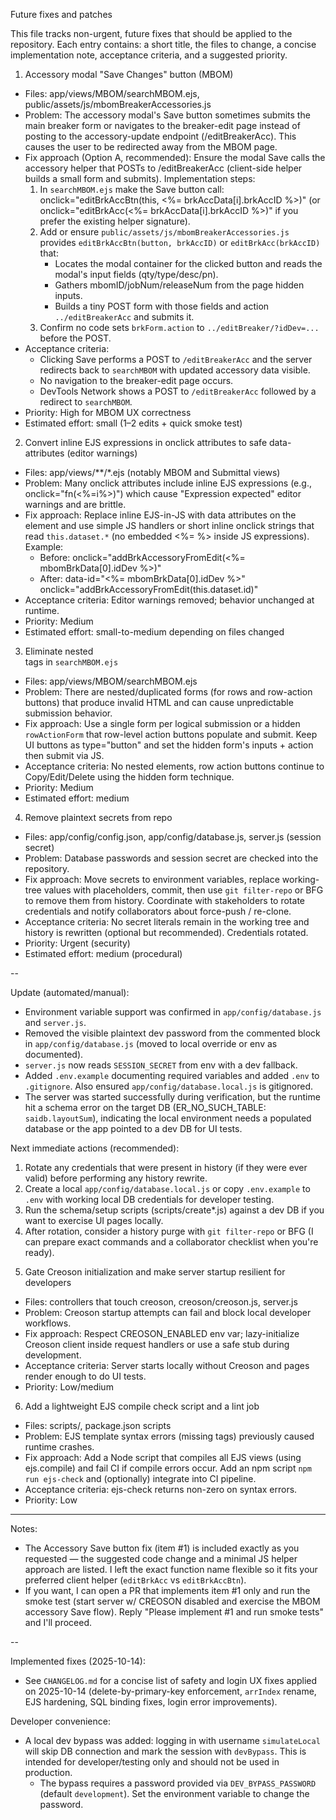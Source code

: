 Future fixes and patches

This file tracks non-urgent, future fixes that should be applied to the repository. Each entry contains: a short title, the files to change, a concise implementation note, acceptance criteria, and a suggested priority.

1) Accessory modal "Save Changes" button (MBOM)
- Files: app/views/MBOM/searchMBOM.ejs, public/assets/js/mbomBreakerAccessories.js
- Problem: The accessory modal's Save button sometimes submits the main breaker form or navigates to the breaker-edit page instead of posting to the accessory-update endpoint (/editBreakerAcc). This causes the user to be redirected away from the MBOM page.
- Fix approach (Option A, recommended): Ensure the modal Save calls the accessory helper that POSTs to /editBreakerAcc (client-side helper builds a small form and submits). Implementation steps:
  1. In `searchMBOM.ejs` make the Save button call: onclick="editBrkAccBtn(this, <%= brkAccData[i].brkAccID %>)" (or onclick="editBrkAcc(<%= brkAccData[i].brkAccID %>)" if you prefer the existing helper signature).
  2. Add or ensure `public/assets/js/mbomBreakerAccessories.js` provides `editBrkAccBtn(button, brkAccID)` or `editBrkAcc(brkAccID)` that:
     - Locates the modal container for the clicked button and reads the modal's input fields (qty/type/desc/pn).
     - Gathers mbomID/jobNum/releaseNum from the page hidden inputs.
     - Builds a tiny POST form with those fields and action `../editBreakerAcc` and submits it.
  3. Confirm no code sets `brkForm.action` to `../editBreaker/?idDev=...` before the POST.
- Acceptance criteria:
  - Clicking Save performs a POST to `/editBreakerAcc` and the server redirects back to `searchMBOM` with updated accessory data visible.
  - No navigation to the breaker-edit page occurs.
  - DevTools Network shows a POST to `/editBreakerAcc` followed by a redirect to `searchMBOM`.
- Priority: High for MBOM UX correctness
- Estimated effort: small (1–2 edits + quick smoke test)


2) Convert inline EJS expressions in onclick attributes to safe data-attributes (editor warnings)
- Files: app/views/**/*.ejs (notably MBOM and Submittal views)
- Problem: Many onclick attributes include inline EJS expressions (e.g., onclick="fn(<%=i%>)") which cause "Expression expected" editor warnings and are brittle.
- Fix approach: Replace inline EJS-in-JS with data attributes on the element and use simple JS handlers or short inline onclick strings that read `this.dataset.*` (no embedded <%= %> inside JS expressions). Example:
  - Before: onclick="addBrkAccessoryFromEdit(<%= mbomBrkData[0].idDev %>)"
  - After: data-id="<%= mbomBrkData[0].idDev %>" onclick="addBrkAccessoryFromEdit(this.dataset.id)"
- Acceptance criteria: Editor warnings removed; behavior unchanged at runtime.
- Priority: Medium
- Estimated effort: small-to-medium depending on files changed

3) Eliminate nested <form> tags in `searchMBOM.ejs`
- Files: app/views/MBOM/searchMBOM.ejs
- Problem: There are nested/duplicated forms (for rows and row-action buttons) that produce invalid HTML and can cause unpredictable submission behavior.
- Fix approach: Use a single form per logical submission or a hidden `rowActionForm` that row-level action buttons populate and submit. Keep UI buttons as type="button" and set the hidden form's inputs + action then submit via JS.
- Acceptance criteria: No nested <form> elements, row action buttons continue to Copy/Edit/Delete using the hidden form technique.
- Priority: Medium
- Estimated effort: medium

4) Remove plaintext secrets from repo
- Files: app/config/config.json, app/config/database.js, server.js (session secret)
- Problem: Database passwords and session secret are checked into the repository.
- Fix approach: Move secrets to environment variables, replace working-tree values with placeholders, commit, then use `git filter-repo` or BFG to remove them from history. Coordinate with stakeholders to rotate credentials and notify collaborators about force-push / re-clone.
- Acceptance criteria: No secret literals remain in the working tree and history is rewritten (optional but recommended). Credentials rotated.
- Priority: Urgent (security)
- Estimated effort: medium (procedural)

--

Update (automated/manual):
- Environment variable support was confirmed in `app/config/database.js` and `server.js`.
- Removed the visible plaintext dev password from the commented block in `app/config/database.js` (moved to local override or env as documented).
- `server.js` now reads `SESSION_SECRET` from env with a dev fallback.
- Added `.env.example` documenting required variables and added `.env` to `.gitignore`. Also ensured `app/config/database.local.js` is gitignored.
- The server was started successfully during verification, but the runtime hit a schema error on the target DB (ER_NO_SUCH_TABLE: `saidb.layoutSum`), indicating the local environment needs a populated database or the app pointed to a dev DB for UI tests.

Next immediate actions (recommended):
1. Rotate any credentials that were present in history (if they were ever valid) before performing any history rewrite.
2. Create a local `app/config/database.local.js` or copy `.env.example` to `.env` with working local DB credentials for developer testing.
3. Run the schema/setup scripts (scripts/create*.js) against a dev DB if you want to exercise UI pages locally.
4. After rotation, consider a history purge with `git filter-repo` or BFG (I can prepare exact commands and a collaborator checklist when you're ready).


5) Gate Creoson initialization and make server startup resilient for developers
- Files: controllers that touch creoson, creoson/creoson.js, server.js
- Problem: Creoson startup attempts can fail and block local developer workflows.
- Fix approach: Respect CREOSON_ENABLED env var; lazy-initialize Creoson client inside request handlers or use a safe stub during development.
- Acceptance criteria: Server starts locally without Creoson and pages render enough to do UI tests.
- Priority: Low/medium

6) Add a lightweight EJS compile check script and a lint job
- Files: scripts/, package.json scripts
- Problem: EJS template syntax errors (missing tags) previously caused runtime crashes.
- Fix approach: Add a Node script that compiles all EJS views (using ejs.compile) and fail CI if compile errors occur. Add an npm script `npm run ejs-check` and (optionally) integrate into CI pipeline.
- Acceptance criteria: ejs-check returns non-zero on syntax errors.
- Priority: Low

---
Notes:
- The Accessory Save button fix (item #1) is included exactly as you requested — the suggested code change and a minimal JS helper approach are listed. I left the exact function name flexible so it fits your preferred client helper (`editBrkAcc` vs `editBrkAccBtn`).
- If you want, I can open a PR that implements item #1 only and run the smoke test (start server w/ CREOSON disabled and exercise the MBOM accessory Save flow). Reply "Please implement #1 and run smoke tests" and I'll proceed.

--

Implemented fixes (2025-10-14):
- See `CHANGELOG.md` for a concise list of safety and login UX fixes applied on 2025-10-14 (delete-by-primary-key enforcement, `arrIndex` rename, EJS hardening, SQL binding fixes, login error improvements).

Developer convenience:
- A local dev bypass was added: logging in with username `simulateLocal` will skip DB connection and mark the session with `devBypass`. This is intended for developer/testing only and should not be used in production.
  - The bypass requires a password provided via `DEV_BYPASS_PASSWORD` (default `development`). Set the environment variable to change the password.


